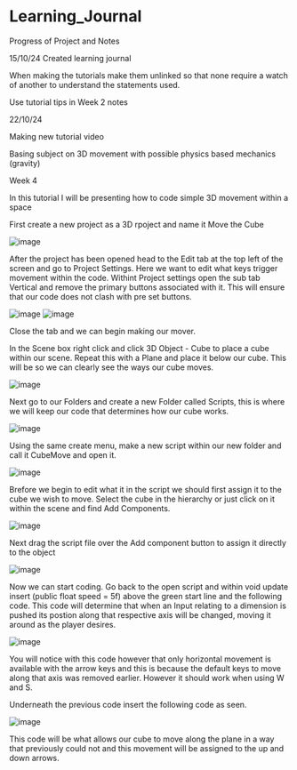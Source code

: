 # Learning_Journal
Progress of Project and Notes

15/10/24
Created learning journal 

When making the tutorials make them unlinked so that none require a watch of another to understand the statements used. 

Use tutorial tips in Week 2 notes

22/10/24

Making new tutorial video

Basing subject on 3D movement with possible physics based mechanics (gravity)

Week 4 

In this tutorial  I will be presenting how to code simple 3D movement within a space 

First create a new project as a 3D rpoject and name it Move the Cube

![image](https://github.com/user-attachments/assets/d354a0d7-6212-40aa-b936-38cb0f467f37)

After the project has been opened head to the Edit tab at the top left of the screen and go to Project Settings. Here we want to edit what keys trigger movement within the code. Withint Project settings open the sub tab Vertical and remove the primary buttons associated with it. This will ensure that our code does not clash with pre set buttons. 

![image](https://github.com/user-attachments/assets/6578d5d0-337e-4192-b095-f5f6ff73655e)
![image](https://github.com/user-attachments/assets/eab2108c-826d-4e88-9f53-9f5b47235997)

Close the tab and we can begin making our mover.

In the Scene box right click and click 3D Object - Cube to place a cube within our scene. Repeat this with a Plane and place it below our cube. This will be so we can clearly see the ways our cube moves. 

![image](https://github.com/user-attachments/assets/8a5442d6-9bfe-4d4b-a03e-72801fb58859)

Next go to our Folders and create a new Folder called Scripts, this is where we will keep our code that determines how our cube works. 

![image](https://github.com/user-attachments/assets/1b112a2d-ea41-4bb5-ad14-80560af91f46)

Using the same create menu, make a new script within our new folder and call it CubeMove and open it.

![image](https://github.com/user-attachments/assets/cbd195db-ea73-4e33-ad68-44712a5cfe4a)

Brefore we begin to edit what it in the script we should first assign it to the cube we wish to move. Select the cube in the hierarchy or just click on it within the scene and find Add Components.

![image](https://github.com/user-attachments/assets/946df887-ca7b-4071-ae17-37c653257c49)

Next drag the script file over the Add component button to assign it directly to the object 

![image](https://github.com/user-attachments/assets/0bb94933-c4bd-46b6-aaaa-1414280c9afa)

Now we can start coding. Go back to the open script and within void update insert (public float speed = 5f) above the green start line and the following code. This code will determine that when an Input relating to a dimension is pushed its postion along that respective axis will be changed, moving it around as the player desires. 

![image](https://github.com/user-attachments/assets/fd12479a-5dac-4b83-9a4e-52e3a4f0fbcc)

You will notice with this code however that only horizontal movement is available with the arrow keys and this is because the default keys to move along that axis was removed earlier. However it should work when using W and S. 

Underneath the previous code insert the following code as seen. 

![image](https://github.com/user-attachments/assets/88d64e45-2131-442e-a447-3c52255418d0)

This code will be what allows our cube to move along the plane in a way that previously could not and this movement will be assigned to the up and down arrows. 


